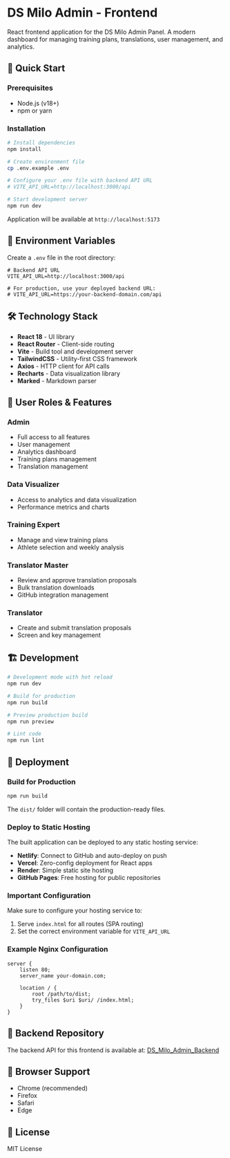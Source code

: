 # DS Milo Admin - Frontend

React frontend application for the DS Milo Admin Panel. A modern dashboard for managing training plans, translations, user management, and analytics.

## 🚀 Quick Start

### Prerequisites
- Node.js (v18+)
- npm or yarn

### Installation

```bash
# Install dependencies
npm install

# Create environment file
cp .env.example .env

# Configure your .env file with backend API URL
# VITE_API_URL=http://localhost:3000/api

# Start development server
npm run dev
```

Application will be available at `http://localhost:5173`

## 🔧 Environment Variables

Create a `.env` file in the root directory:

```env
# Backend API URL
VITE_API_URL=http://localhost:3000/api

# For production, use your deployed backend URL:
# VITE_API_URL=https://your-backend-domain.com/api
```

## 🛠️ Technology Stack

- **React 18** - UI library
- **React Router** - Client-side routing
- **Vite** - Build tool and development server
- **TailwindCSS** - Utility-first CSS framework
- **Axios** - HTTP client for API calls
- **Recharts** - Data visualization library
- **Marked** - Markdown parser

## 👥 User Roles & Features

### Admin
- Full access to all features
- User management
- Analytics dashboard
- Training plans management
- Translation management

### Data Visualizer
- Access to analytics and data visualization
- Performance metrics and charts

### Training Expert
- Manage and view training plans
- Athlete selection and weekly analysis

### Translator Master
- Review and approve translation proposals
- Bulk translation downloads
- GitHub integration management

### Translator
- Create and submit translation proposals
- Screen and key management

## 🏗️ Development

```bash
# Development mode with hot reload
npm run dev

# Build for production
npm run build

# Preview production build
npm run preview

# Lint code
npm run lint
```

## 🚀 Deployment

### Build for Production

```bash
npm run build
```

The `dist/` folder will contain the production-ready files.

### Deploy to Static Hosting

The built application can be deployed to any static hosting service:

- **Netlify**: Connect to GitHub and auto-deploy on push
- **Vercel**: Zero-config deployment for React apps
- **Render**: Simple static site hosting
- **GitHub Pages**: Free hosting for public repositories

### Important Configuration

Make sure to configure your hosting service to:
1. Serve `index.html` for all routes (SPA routing)
2. Set the correct environment variable for `VITE_API_URL`

### Example Nginx Configuration

```nginx
server {
    listen 80;
    server_name your-domain.com;

    location / {
        root /path/to/dist;
        try_files $uri $uri/ /index.html;
    }
}
```

## 🔗 Backend Repository

The backend API for this frontend is available at: [DS_Milo_Admin_Backend](../DS_Milo_Admin_Backend)

## 📱 Browser Support

- Chrome (recommended)
- Firefox
- Safari
- Edge

## 📄 License

MIT License